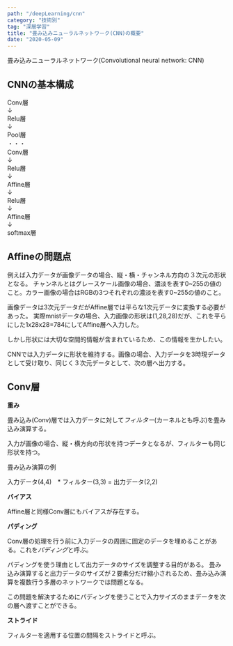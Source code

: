 ```yaml
---
path: "/deepLearning/cnn"
category: "技術別"
tag: "深層学習"
title: "畳み込みニューラルネットワーク(CNN)の概要"
date: "2020-05-09"
---
```


畳み込みニューラルネットワーク(Convolutional neural network: CNN)

## CNNの基本構成

Conv層  
↓  
Relu層  
↓  
Pool層  
・・・  
Conv層  
↓  
Relu層  
↓  
Affine層  
↓  
Relu層  
↓  
Affine層  
↓  
softmax層


## Affineの問題点

例えば入力データが画像データの場合、縦・横・チャンネル方向の３次元の形状となる。
チャンネルとはグレースケール画像の場合、濃淡を表す0~255の値のこと。カラー画像の場合はRGBの3つそれぞれの濃淡を表す0~255の値のこと。

画像データは3次元データだがAffine層では平らな1次元データに変換する必要があった。
実際mnistデータの場合、入力画像の形状は(1,28,28)だが、これを平らにした1x28x28=784にしてAffine層へ入力した。

しかし形状には大切な空間的情報が含まれているため、この情報を生かしたい。

CNNでは入力データに形状を維持する。画像の場合、入力データを3時現データとして受け取り、同じく３次元データとして、次の層へ出力する。

## Conv層

**重み**

畳み込み(Conv)層では入力データに対して*フィルター*(カーネルとも呼ぶ)を畳み込み演算する。

入力が画像の場合、縦・横方向の形状を持つデータとなるが、フィルターも同じ形状を持つ。

畳み込み演算の例

入力データ(4,4)　* フィルター(3,3) = 出力データ(2,2)

**バイアス**

Affine層と同様Conv層にもバイアスが存在する。

**パディング**

Conv層の処理を行う前に入力データの周囲に固定のデータを埋めることがある。これを*パディング*と呼ぶ。

パディングを使う理由として出力データのサイズを調整する目的がある。
畳み込み演算すると出力データのサイズが２要素分だけ縮小されるため、畳み込み演算を複数行う多層のネットワークでは問題となる。

この問題を解決するためにパディングを使うことで入力サイズのままデータを次の層へ渡すことができる。

**ストライド**

フィルターを適用する位置の間隔をストライドと呼ぶ。
